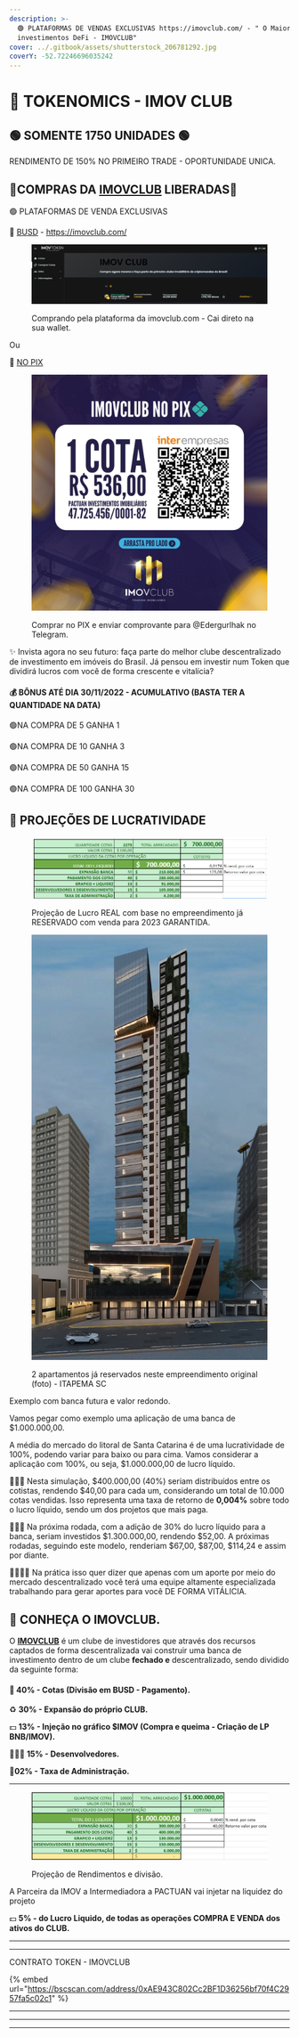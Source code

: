 ```yaml
---
description: >-
  🟢 PLATAFORMAS DE VENDAS EXCLUSIVAS https://imovclub.com/ - " O Maior Clube de
  investimentos DeFi - IMOVCLUB"
cover: ../.gitbook/assets/shutterstock_206781292.jpg
coverY: -52.72246696035242
---
```


# 🎯 TOKENOMICS - IMOV CLUB

## 🟢 **SOMENTE 1750 UNIDADES** 🟢

RENDIMENTO DE 150% NO PRIMEIRO TRADE - OPORTUNIDADE UNICA.&#x20;

## 🤑COMPRAS DA [IMOVCLUB](https://imovclub.com/) LIBERADAS🤑

🟢 PLATAFORMAS DE VENDA EXCLUSIVAS

&#x20;    🤝 [BUSD](https://imovclub.com/cotas) - [https://imovclub.com/ ](https://imovclub.com/)

<figure><img src="../.gitbook/assets/image (8) (1).png" alt=""><figcaption><p>Comprando pela plataforma da imovclub.com - Cai direto na sua wallet.</p></figcaption></figure>

&#x20;    Ou&#x20;

&#x20;    💸 [NO PIX](https://tokenbs.com/item/s/IMOVCLUB)&#x20;

<figure><img src="../.gitbook/assets/image (9) (2).png" alt=""><figcaption><p>Comprar no PIX e enviar comprovante para @Edergurlhak no Telegram.</p></figcaption></figure>

✨ Invista agora no seu futuro: faça parte do melhor clube descentralizado de investimento em imóveis do Brasil. Já pensou em investir num Token que dividirá lucros com você de forma crescente e vitalícia?

#### 💰 BÔNUS ATÉ DIA 30/11/2022 - ACUMULATIVO (BASTA TER A QUANTIDADE NA DATA)

&#x20;     🟢NA COMPRA DE 5 GANHA 1

&#x20;     🟢NA COMPRA DE 10 GANHA 3

&#x20;     🟢NA COMPRA DE 50 GANHA 15

&#x20;     🟢NA COMPRA DE 100 GANHA 30



## 💎 PROJEÇÕES DE LUCRATIVIDADE

<figure><img src="../.gitbook/assets/image (18) (2).png" alt=""><figcaption><p>Projeção de Lucro REAL com base no empreendimento já RESERVADO com venda para 2023 GARANTIDA.</p></figcaption></figure>



<figure><img src="../.gitbook/assets/image (25).png" alt=""><figcaption><p>2 apartamentos já reservados neste empreendimento original (foto) - ITAPEMA SC</p></figcaption></figure>

Exemplo com banca futura e valor redondo.

Vamos pegar como exemplo uma aplicação de uma banca de $1.000.000,00.&#x20;

A média do mercado do litoral de Santa Catarina é de uma lucratividade de 100%, podendo variar para baixo ou para cima. Vamos considerar a aplicação com 100%, ou seja, $1.000.000,00 de lucro líquido.

🙋🏽‍♂️ Nesta simulação, $400.000,00 (40%) seriam distribuídos entre os cotistas, rendendo $40,00 para cada um, considerando um total de 10.000 cotas vendidas. Isso representa uma taxa de retorno de **0,004%** sobre todo o lucro líquido, sendo um dos projetos que mais paga.

💁🏽‍♂️ Na próxima rodada, com a adição de 30% do lucro líquido para a banca, seriam investidos $1.300.000,00, rendendo $52,00. A próximas rodadas, seguindo este modelo, renderiam $67,00, $87,00, $114,24 e assim por diante.&#x20;

👨‍👩‍👧‍👦 Na prática isso quer dizer que apenas com um aporte por meio do mercado descentralizado você terá uma equipe altamente especializada trabalhando para gerar aportes para você DE FORMA VITÁLICIA.

## 🏦 CONHEÇA O IMOVCLUB.

O [**IMOVCLUB**](https://imovclub.com/) é um clube de investidores que através dos recursos captados de forma descentralizada vai construir uma banca de investimento dentro de um clube **fechado e** descentralizado, sendo dividido da seguinte forma:

#### &#x20;    💸 **40% - Cotas (Divisão em BUSD - Pagamento).**

&#x20;    ♻️ **30% - Expansão do próprio CLUB.**

&#x20;    💵 **13% - Injeção no gráfico $IMOV (Compra e queima - Criação de LP BNB/IMOV).**

&#x20;    👨🏽‍💻 **15% - Desenvolvedores.**

&#x20;    📝**02% - Taxa de Administração.**

****

<figure><img src="../.gitbook/assets/image (23).png" alt=""><figcaption><p>Projeção de Rendimentos e divisão.</p></figcaption></figure>

A Parceira da IMOV a Intermediadora a PACTUAN vai injetar na liquidez do projeto

&#x20;    💵 **5% - do Lucro Liquido, de todas as operações COMPRA E VENDA dos ativos do CLUB.**

****

****

CONTRATO TOKEN - IMOVCLUB

{% embed url="https://bscscan.com/address/0xAE943C802Cc2BF1D36256bf70f4C2957fa5c02c1" %}

****

****

****
